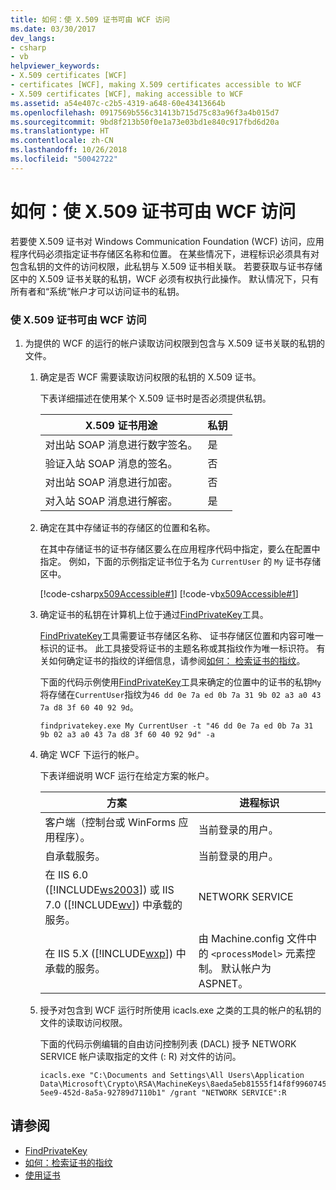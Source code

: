 ```yaml
---
title: 如何：使 X.509 证书可由 WCF 访问
ms.date: 03/30/2017
dev_langs:
- csharp
- vb
helpviewer_keywords:
- X.509 certificates [WCF]
- certificates [WCF], making X.509 certificates accessible to WCF
- X.509 certificates [WCF], making accessible to WCF
ms.assetid: a54e407c-c2b5-4319-a648-60e43413664b
ms.openlocfilehash: 0917569b556c31413b715d75c83a96f3a4b015d7
ms.sourcegitcommit: 9bd8f213b50f0e1a73e03bd1e840c917fbd6d20a
ms.translationtype: HT
ms.contentlocale: zh-CN
ms.lasthandoff: 10/26/2018
ms.locfileid: "50042722"
---
```

# <a name="how-to-make-x509-certificates-accessible-to-wcf"></a>如何：使 X.509 证书可由 WCF 访问
若要使 X.509 证书对 Windows Communication Foundation (WCF) 访问，应用程序代码必须指定证书存储区名称和位置。 在某些情况下，进程标识必须具有对包含私钥的文件的访问权限，此私钥与 X.509 证书相关联。 若要获取与证书存储区中的 X.509 证书关联的私钥，WCF 必须有权执行此操作。 默认情况下，只有所有者和“系统”帐户才可以访问证书的私钥。  
  
### <a name="to-make-x509-certificates-accessible-to-wcf"></a>使 X.509 证书可由 WCF 访问  
  
1.  为提供的 WCF 的运行的帐户读取访问权限到包含与 X.509 证书关联的私钥的文件。  
  
    1.  确定是否 WCF 需要读取访问权限的私钥的 X.509 证书。  
  
         下表详细描述在使用某个 X.509 证书时是否必须提供私钥。  
  
        |X.509 证书用途|私钥|  
        |---------------------------|-----------------|  
        |对出站 SOAP 消息进行数字签名。|是|  
        |验证入站 SOAP 消息的签名。|否|  
        |对出站 SOAP 消息进行加密。|否|  
        |对入站 SOAP 消息进行解密。|是|  
  
    2.  确定在其中存储证书的存储区的位置和名称。  
  
         在其中存储证书的证书存储区要么在应用程序代码中指定，要么在配置中指定。 例如，下面的示例指定证书位于名为 `CurrentUser` 的 `My` 证书存储区中。  
  
         [!code-csharp[x509Accessible#1](../../../../samples/snippets/csharp/VS_Snippets_CFX/x509accessible/cs/source.cs#1)]
         [!code-vb[x509Accessible#1](../../../../samples/snippets/visualbasic/VS_Snippets_CFX/x509accessible/vb/source.vb#1)]  
  
    3.  确定证书的私钥在计算机上位于通过[FindPrivateKey](../../../../docs/framework/wcf/samples/findprivatekey.md)工具。  
  
         [FindPrivateKey](../../../../docs/framework/wcf/samples/findprivatekey.md)工具需要证书存储区名称、 证书存储区位置和内容可唯一标识的证书。 此工具接受将证书的主题名称或其指纹作为唯一标识符。 有关如何确定证书的指纹的详细信息，请参阅[如何： 检索证书的指纹](../../../../docs/framework/wcf/feature-details/how-to-retrieve-the-thumbprint-of-a-certificate.md)。  
  
         下面的代码示例使用[FindPrivateKey](../../../../docs/framework/wcf/samples/findprivatekey.md)工具来确定的位置中的证书的私钥`My`将存储在`CurrentUser`指纹为`46 dd 0e 7a ed 0b 7a 31 9b 02 a3 a0 43 7a d8 3f 60 40 92 9d`。  
  
        ```  
        findprivatekey.exe My CurrentUser -t "46 dd 0e 7a ed 0b 7a 31 9b 02 a3 a0 43 7a d8 3f 60 40 92 9d" -a  
        ```  
  
    4.  确定 WCF 下运行的帐户。  
  
         下表详细说明 WCF 运行在给定方案的帐户。  
  
        |方案|进程标识|  
        |--------------|----------------------|  
        |客户端（控制台或 WinForms 应用程序）。|当前登录的用户。|  
        |自承载服务。|当前登录的用户。|  
        |在 IIS 6.0 ([!INCLUDE[ws2003](../../../../includes/ws2003-md.md)]) 或 IIS 7.0 ([!INCLUDE[wv](../../../../includes/wv-md.md)]) 中承载的服务。|NETWORK SERVICE|  
        |在 IIS 5.X ([!INCLUDE[wxp](../../../../includes/wxp-md.md)]) 中承载的服务。|由 Machine.config 文件中的 `<processModel>` 元素控制。 默认帐户为 ASPNET。|  
  
    5.  授予对包含到 WCF 运行时所使用 icacls.exe 之类的工具的帐户的私钥的文件的读取访问权限。  
  
         下面的代码示例编辑的自由访问控制列表 (DACL) 授予 NETWORK SERVICE 帐户读取指定的文件 (: R) 对文件的访问。  
  
        ```  
        icacls.exe "C:\Documents and Settings\All Users\Application Data\Microsoft\Crypto\RSA\MachineKeys\8aeda5eb81555f14f8f9960745b5a40d_38f7de48-5ee9-452d-8a5a-92789d7110b1" /grant "NETWORK SERVICE":R  
        ```  
  
## <a name="see-also"></a>请参阅  
- [FindPrivateKey](../../../../docs/framework/wcf/samples/findprivatekey.md)  
- [如何：检索证书的指纹](../../../../docs/framework/wcf/feature-details/how-to-retrieve-the-thumbprint-of-a-certificate.md)  
- [使用证书](../../../../docs/framework/wcf/feature-details/working-with-certificates.md)
